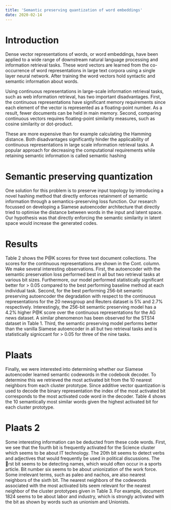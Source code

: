 ```yaml
---
title: 'Semantic preserving quantization of word embeddings'
date: 2020-02-14
---
```


Introduction
======
Dense vector representations of words, or word embeddings, have been applied to a wide range of downstream natural language
processing and information retrieval tasks. These word vectors are learned from the co-occurrence of word representations 
in large text corpora using a single layer neural network. After training the word vectors hold syntactic and semantic information about words.

Using continuous representations in large-scale information retrieval tasks, such as web information retrieval, 
has two important disadvantages. First, the continuous representations have significant memory requirements since each
element of the vector is represented as a floating-point number. As a result, fewer documents can be held in main memory. 
Second, comparing continuous vectors requires floating-point similarity measures, such as cosine similarity or dot-product.

 These are more expensive than for example calculating the Hamming distance. Both disadvantages significantly hinder 
 the applicability of continuous representations in large scale information retrieval tasks. 
 A popular approach for decreasing the computational requirements while retaining semantic information is called semantic hashing

Semantic preserving quantization
======

One  solution for this problem is to preserve input topology by introducing a novel hashing method that directly enforces 
retainment of semantic information through a semantics-preserving loss function. Our research focussed on developing a 
Siamese autoencoder architecture that directly tried to optimise the distance between words in the input and latent
space. Our hypothesis was that directly enforcing the semantic similarity in latent space would increase the generated
codes. 



Results 
======

Table 2 shows the P@K scores for three text document collections. The scores for the continuous representations are 
shown in the Cont. column. We make several interesting observations. First, the autoencoder with the semantic preservation
 loss performed best in all but two retrieval tasks at various bit sizes. Furthermore, our model performed statistically 
 significant better for > 0.05 compared to the best performing baseline method at each individual task. Second, 
 for the best performing 256-bit semantic preserving autoencoder the degradation with respect to the continuous 
 representations for the 20 newsgroup and Reuters dataset is 5% and 2.7% respectively. Interestingly, the 256-bit
  semantic preserving model has a 4.2% higher P@K score over the continuous representations for the AG news dataset. 
  A similar phenomenon has been observed for the STS14 dataset in Table 1. Third, the semantic preserving model performs 
  better than the vanilla Siamese autoencoder in all but two retrieval tasks and is statistically signiccant for > 0.05 
  for three of the nine tasks.
  
  # Plaats
  
  
 Finally, we were interested into determining whether our Siamese autoencoder learned semantic codewords in the 
 codebook decoder. To determine this we retrieved the most activated bit from the 10 nearest neighbors from each 
 cluster prototype. Since additive vector quantization is used to decode the binary representation the index of the 
 most activated bit corresponds to the most activated code word in the decoder. Table 4 shows the 10 semantically most 
 similar words given the highest activated bit for each cluster prototype.
 
 # Plaats 2
 
 Some interesting information can be deducted from these code words. First, we see that the fourth bit is frequently
  activated for the Science cluster which seems to be about IT technology. The 20th bit seems to detect verbs and 
  adjectives that would frequently be used in political discussions. The ￿rst bit seems to be detecting names, which
   would often occur in a sports article. Bit number six seems to be about unionization of the work force. Some 
   irrelevant terms, such as paleo and nachos, are also nearest neighbors of the sixth bit. The nearest neighbors of
    the codewords associated with the most activated bits seem relevant for the nearest neighbor of the cluster 
    prototypes given in Table 3. For example, document 1824 seems to be about labor and industry, which is strongly 
    activated with the bit as shown by words such as unionism and Unionists.